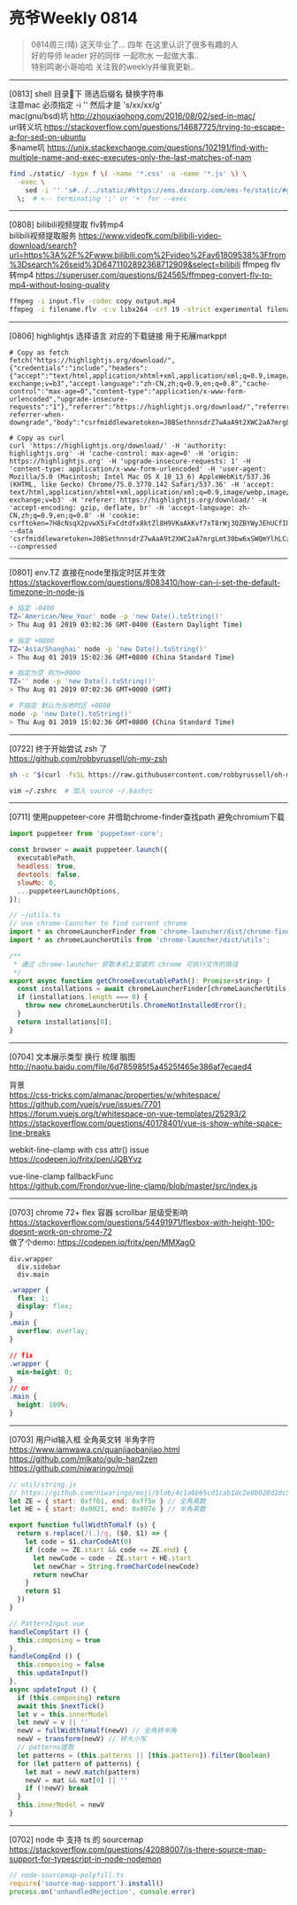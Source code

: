 # 亮爷Weekly 0814

> 0814周三(晴) 这天毕业了... 四年 在这里认识了很多有趣的人<br>
好的导师 leader 好的同伴 一起吹水 一起做大事..<br>
特别鸣谢小哥哈哈 关注我的weekly并催我更新..

---

[0813] shell 目录下 筛选后缀名 替换字符串<br>
注意mac 必须指定 -i '' 然后才是 's/xx/xx/g'<br>
mac(gnu/bsd)坑 http://zhouxiaohong.com/2016/08/02/sed-in-mac/<br>
url转义坑 https://stackoverflow.com/questions/14687725/trying-to-escape-a-for-sed-on-ubuntu<br>
多name坑 https://unix.stackexchange.com/questions/102191/find-with-multiple-name-and-exec-executes-only-the-last-matches-of-nam

```sh
find ./static/ -type f \( -name '*.css' -o -name '*.js' \) \
  -exec \
    sed -i '' 's#../../static/#https://ems.dxxcorp.com/ems-fe/static/#g' {}
  \;  # <-- terminating ';' or '+' for --exec
```

---

[0808] bilibili视频提取 flv转mp4<br>
bilibili视频提取服务 https://www.videofk.com/bilibili-video-download/search?url=https%3A%2F%2Fwww.bilibili.com%2Fvideo%2Fav61809538%3Ffrom%3Dsearch%26seid%3D6471102892368712909&select=bilibili
ffmpeg flv转mp4 https://superuser.com/questions/624565/ffmpeg-convert-flv-to-mp4-without-losing-quality

```sh
ffmpeg -i input.flv -codec copy output.mp4
ffmpeg -i filename.flv -c:v libx264 -crf 19 -strict experimental filename.mp4
```

---

[0806] highlightjs 选择语言 对应的下载链接 用于拓展markppt

```plain
# Copy as fetch
fetch("https://highlightjs.org/download/", {"credentials":"include","headers":{"accept":"text/html,application/xhtml+xml,application/xml;q=0.9,image/webp,image/apng,*/*;q=0.8,application/signed-exchange;v=b3","accept-language":"zh-CN,zh;q=0.9,en;q=0.8","cache-control":"max-age=0","content-type":"application/x-www-form-urlencoded","upgrade-insecure-requests":"1"},"referrer":"https://highlightjs.org/download/","referrerPolicy":"no-referrer-when-downgrade","body":"csrfmiddlewaretoken=J0BSethnnsdrZ7wAaA9t2XWC2aA7mrgLmt30bw6xSWQmYlhLCzUWnr3LCjQu5Jpv&bash.js=on&css.js=on&diff.js=on&xml.js=on&json.js=on&javascript.js=on&markdown.js=on&typescript.js=on&yaml.js=on","method":"POST","mode":"cors"});

# Copy as curl
curl 'https://highlightjs.org/download/' -H 'authority: highlightjs.org' -H 'cache-control: max-age=0' -H 'origin: https://highlightjs.org' -H 'upgrade-insecure-requests: 1' -H 'content-type: application/x-www-form-urlencoded' -H 'user-agent: Mozilla/5.0 (Macintosh; Intel Mac OS X 10_13_6) AppleWebKit/537.36 (KHTML, like Gecko) Chrome/75.0.3770.142 Safari/537.36' -H 'accept: text/html,application/xhtml+xml,application/xml;q=0.9,image/webp,image/apng,*/*;q=0.8,application/signed-exchange;v=b3' -H 'referer: https://highlightjs.org/download/' -H 'accept-encoding: gzip, deflate, br' -H 'accept-language: zh-CN,zh;q=0.9,en;q=0.8' -H 'cookie: csrftoken=7H8cNsqX2pvwX5iFxCdtdfx8ktZl8H9VKaAkKvf7xT8rWj3QZBYWyJEhUCfIRZiF' --data 'csrfmiddlewaretoken=J0BSethnnsdrZ7wAaA9t2XWC2aA7mrgLmt30bw6xSWQmYlhLCzUWnr3LCjQu5Jpv&bash.js=on&css.js=on&diff.js=on&xml.js=on&json.js=on&javascript.js=on&markdown.js=on&typescript.js=on&yaml.js=on' --compressed
```

---

[0801] env.TZ 直接在node里指定时区并生效<br>
https://stackoverflow.com/questions/8083410/how-can-i-set-the-default-timezone-in-node-js

```sh
# 指定 -0400
TZ='American/New_Your' node -p 'new Date().toString()'
> Thu Aug 01 2019 03:02:36 GMT-0400 (Eastern Daylight Time)

# 指定 +0800
TZ='Asia/Shanghai' node -p 'new Date().toString()'
> Thu Aug 01 2019 15:02:36 GMT+0800 (China Standard Time)

# 指定为空 则为+0000
TZ='' node -p 'new Date().toString()'
> Thu Aug 01 2019 07:02:36 GMT+0000 (GMT)

# 不指定 默认为当地时区 +0800
node -p 'new Date().toString()'
> Thu Aug 01 2019 15:02:36 GMT+0800 (China Standard Time)
```

---

[0722] 终于开始尝试 zsh 了<br>
https://github.com/robbyrussell/oh-my-zsh

```sh
sh -c "$(curl -fsSL https://raw.githubusercontent.com/robbyrussell/oh-my-zsh/master/tools/install.sh)"

vim ~/.zshrc  # 加入 source ~/.bashrc
```

---

[0711] 使用puppeteer-core 并借助chrome-finder查找path 避免chromium下载

```js
import puppeteer from 'puppeteer-core';

const browser = await puppeteer.launch({
  executablePath,
  headless: true,
  devtools: false,
  slowMo: 0,
  ...puppeteerLaunchOptions,
});
```

```js
// ~/utils.ts
// use chrome-launcher to find current chrome
import * as chromeLauncherFinder from 'chrome-launcher/dist/chrome-finder';
import * as chromeLauncherUtils from 'chrome-launcher/dist/utils';

/**
 * 通过 chrome-launcher 获取本机上安装的 chrome 可执行文件的路径
 */
export async function getChromeExecutablePath(): Promise<string> {
  const installations = await chromeLauncherFinder[chromeLauncherUtils.getPlatform()]();
  if (installations.length === 0) {
    throw new chromeLauncherUtils.ChromeNotInstalledError();
  }
  return installations[0];
}
```

---

[0704] 文本展示类型 换行 梳理 脑图<br>
http://naotu.baidu.com/file/6d785985f5a4525f465e386af7ecaed4

背景<br>
https://css-tricks.com/almanac/properties/w/whitespace/<br>
https://github.com/vuejs/vue/issues/7701<br>
https://forum.vuejs.org/t/whitespace-on-vue-templates/25293/2<br>
https://stackoverflow.com/questions/40178401/vue-js-show-white-space-line-breaks

webkit-line-clamp with css attr() issue<br>
https://codepen.io/fritx/pen/JQBYvz

vue-line-clamp fallbackFunc<br>
https://github.com/Frondor/vue-line-clamp/blob/master/src/index.js

---

[0703] chrome 72+ flex 容器 scrollbar 层级受影响<br>
https://stackoverflow.com/questions/54491971/flexbox-with-height-100-doesnt-work-on-chrome-72<br>
做了个demo: https://codepen.io/fritx/pen/MMXagO

```plain
div.wrapper
  div.sidebar
  div.main
```

```css
.wrapper {
  flex: 1;
  display: flex;
}
.main {
  overflow: overlay;
}
```

```css
// fix
.wrapper {
  min-height: 0;
}
// or
.main {
  height: 100%;
}
```

---

[0703] 用户id输入框 全角英文转 半角字符<br>
https://www.iamwawa.cn/quanjiaobanjiao.html<br>
https://github.com/mlkato/gulp-han2zen<br>
https://github.com/niwaringo/moji

```js
// util/string.js
// https://github.com/niwaringo/moji/blob/4c1a6b65cd1cab1dc2e0b928d2dc52d2d0228742/src/default_mojisyu.js
let ZE = { start: 0xff01, end: 0xff5e } // 全角英数
let HE = { start: 0x0021, end: 0x007e } // 半角英数

export function fullWidthToHalf (s) {
  return s.replace(/(.)/g, ($0, $1) => {
    let code = $1.charCodeAt(0)
    if (code >= ZE.start && code <= ZE.end) {
      let newCode = code - ZE.start + HE.start
      let newChar = String.fromCharCode(newCode)
      return newChar
    }
    return $1
  })
}
```

```js
// PatternInput.vue
handleCompStart () {
  this.composing = true
},
handleCompEnd () {
  this.composing = false
  this.updateInput()
},
async updateInput () {
  if (this.composing) return
  await this.$nextTick()
  let v = this.innerModel
  let newV = v || ''
  newV = fullWidthToHalf(newV) // 全角转半角
  newV = transform(newV) // 转大小写
  // patterns提取
  let patterns = (this.patterns || [this.pattern]).filter(Boolean)
  for (let pattern of patterns) {
    let mat = newV.match(pattern)
    newV = mat && mat[0] || ''
    if (!newV) break
  }
  this.innerModel = newV
}
```

---

[0702] node 中 支持 ts 的 sourcemap<br>
https://stackoverflow.com/questions/42088007/is-there-source-map-support-for-typescript-in-node-nodemon

```js
// node-sourcemap-polyfill.ts
require('source-map-support').install()
process.on('unhandledRejection', console.error)
```
